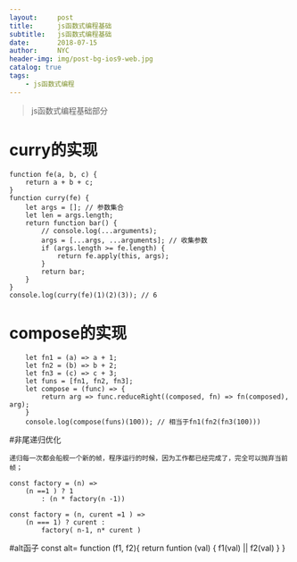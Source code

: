 ```yaml
---
layout:     post
title:      js函数式编程基础
subtitle:   js函数式编程基础
date:       2018-07-15
author:     NYC
header-img: img/post-bg-ios9-web.jpg
catalog: true
tags:
    - js函数式编程
---
```


>js函数式编程基础部分

# curry的实现

    function fe(a, b, c) {
        return a + b + c;
    }
    function curry(fe) {
        let args = []; // 参数集合
        let len = args.length;
        return function bar() {
            // console.log(...arguments);
            args = [...args, ...arguments]; // 收集参数
            if (args.length >= fe.length) {
                return fe.apply(this, args);
            }
            return bar;
        }
    }
    console.log(curry(fe)(1)(2)(3)); // 6

# compose的实现

        let fn1 = (a) => a + 1;
        let fn2 = (b) => b + 2;
        let fn3 = (c) => c + 3;
        let funs = [fn1, fn2, fn3];
        let compose = (func) => {
            return arg => func.reduceRight((composed, fn) => fn(composed), arg);
        }
        console.log(compose(funs)(100)); // 相当于fn1(fn2(fn3(100)))

#非尾递归优化

    递归每一次都会船舰一个新的帧，程序运行的时候，因为工作都已经完成了，完全可以抛弃当前帧；

    const factory = (n) =>
        (n ==1 ) ? 1
            : (n * factory(n -1))
    
    const factory = (n, curent =1 ) =>
        (n === 1) ? curent :
            factory( n-1, n* curent )

#alt函子
    const alt= function (f1, f2){
        return funtion (val) {
            f1(val) || f2(val)
        }
    }

